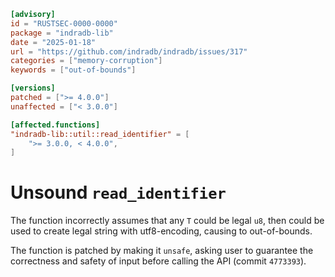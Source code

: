 ```toml
[advisory]
id = "RUSTSEC-0000-0000"
package = "indradb-lib"
date = "2025-01-18"
url = "https://github.com/indradb/indradb/issues/317"
categories = ["memory-corruption"]
keywords = ["out-of-bounds"]

[versions]
patched = [">= 4.0.0"]
unaffected = ["< 3.0.0"]

[affected.functions]
"indradb-lib::util::read_identifier" = [
    ">= 3.0.0, < 4.0.0",
]
```

# Unsound `read_identifier`
The function incorrectly assumes that any `T` could be legal `u8`, then could be used to create legal string with utf8-encoding, causing to out-of-bounds.  

The function is patched by making it `unsafe`, asking user to guarantee the correctness and safety of input before calling the API (commit `4773393`).